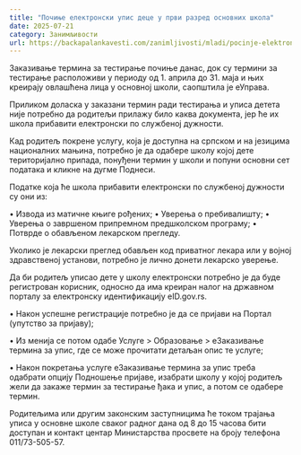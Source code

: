 ```yaml
---
title: "Почиње електронски упис деце у први разред основних школа"
date: 2025-07-21
category: Занимљивости
url: https://backapalankavesti.com/zanimljivosti/mladi/pocinje-elektronski-upis-dece-u-prvi-razred-osnovnih-skola/
---
```


Заказивање термина за тестирање почиње данас, док су термини за тестирање расположиви у периоду од 1. априла до 31. маја и њих креирају овлашћена лица у основној школи, саопштила је еУправа.

Приликом доласка у заказани термин ради тестирања и уписа детета није потребно да родитељи прилажу било каква документа, јер ће их школа прибавити електронски по службеној дужности.

Кад родитељ покрене услугу, која је доступна на српском и на језицима националних мањина, потребно је да одабере школу којој дете територијално припада, понуђени термин у школи и попуни основни сет података и кликне на дугме Поднеси.

Податке која ће школа прибавити електронски по службеној дужности су они из:

• Извода из матичне књиге рођених;
• Уверења о пребивалишту;
• Уверења о завршеном припремном предшколском програму;
• Потврде о обављеном лекарском прегледу.

Уколико је лекарски преглед обављен код приватног лекара или у војној здравственој установи, потребно је лично донети лекарско уверење.

Да би родитељ уписао дете у школу електронски потребно је да буде регистрован корисник, односно да има креиран налог на државном порталу за електронску идентификацију eID.gov.rs.

• Након успешне регистрације потребно је да се пријави на Портал (упутство за пријаву);

• Из менија се потом одабе Услуге > Образовање > еЗаказивање термина за упис, где се може прочитати детаљан опис те услуге;

• Након покретања услуге еЗаказивање термина за упис треба одабрати опцију Подношење пријаве, изабрати школу у којој родитељ жели да закаже термин за тестирање ђака и упис, а потом се одабере термин.

Родитељима или другим законским заступницима ће током трајања уписа у основне школе сваког радног дана од 8 до 15 часова бити доступан и контакт центар Министарства просвете на броју телефона 011/73-505-57.
